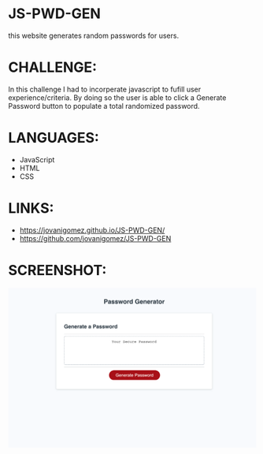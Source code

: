 # JS-PWD-GEN

this website generates random passwords for users.

# CHALLENGE: 
In this challenge I had to incorperate javascript to fufill user experience/criteria. 
By doing so the user is able to click a Generate Password button to populate a total randomized password.

# LANGUAGES:
- JavaScript
- HTML
- CSS

# LINKS:
* https://jovanigomez.github.io/JS-PWD-GEN/
* https://github.com/jovanigomez/JS-PWD-GEN

# SCREENSHOT:
![PasswordGen.png](./assets/PasswordGen.png)
